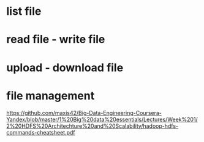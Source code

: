 # list file 
# read file - write file 
# upload - download file 
# file management
https://github.com/maxis42/Big-Data-Engineering-Coursera-Yandex/blob/master/1%20Big%20data%20essentials/Lectures/Week%201/2%20HDFS%20Architechture%20and%20Scalability/hadoop-hdfs-commands-cheatsheet.pdf


